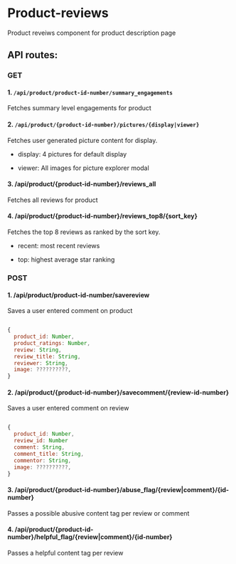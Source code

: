 
# Product-reviews

Product reveiws component for product description page

## API routes:

### GET
#### 1. `/api/product/product-id-number/summary_engagements`

Fetches summary level engagements for product
   
#### 2. `/api/product/{product-id-number}/pictures/{display|viewer}`
  
Fetches user generated picture content for display. 

  * display: 4 pictures for default display
   
  * viewer: All images for picture explorer modal

#### 3. /api/product/{product-id-number}/reviews_all
  
Fetches all reviews for product

#### 4. /api/product/{product-id-number}/reviews_top8/{sort_key}

Fetches the top 8 reviews as ranked by the sort key.

  * recent: most recent reviews
   
  * top: highest average star ranking
  
  
  
### POST
#### 1. /api/product/product-id-number/savereview

Saves a user entered comment on product

```javascript

{ 
  product_id: Number,
  product_ratings: Number,
  review: String,
  review_title: String,
  reviewer: String,
  image: ??????????, 
}

```

#### 2. /api/product/{product-id-number}/savecomment/{review-id-number}
  
Saves a user entered comment on review

```javascript

{ 
  product_id: Number,
  review_id: Number
  comment: String,
  comment_title: String,
  commentor: String,
  image: ??????????, 
}

```
   
#### 3. /api/product/{product-id-number}/abuse_flag/{review|comment}/{id-number}
  
Passes a possible abusive content tag per review or comment


#### 4. /api/product/{product-id-number}/helpful_flag/{review|comment}/{id-number}

Passes a helpful content tag per review

